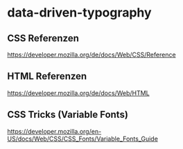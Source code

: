 # data-driven-typography

## CSS Referenzen
https://developer.mozilla.org/de/docs/Web/CSS/Reference

## HTML Referenzen
https://developer.mozilla.org/de/docs/Web/HTML

## CSS Tricks (Variable Fonts)
https://developer.mozilla.org/en-US/docs/Web/CSS/CSS_Fonts/Variable_Fonts_Guide

